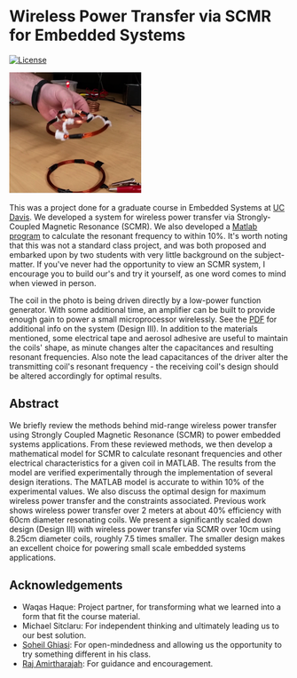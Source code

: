 # Wireless Power Transfer via SCMR for Embedded Systems
[![License](https://img.shields.io/badge/license-BSD-blue.svg?style=plastic)](LICENSE)

![image](SCMR.png)

This was a project done for a graduate course in Embedded Systems at [UC Davis](http://www.ece.ucdavis.edu). We developed a system for wireless power transfer via Strongly-Coupled Magnetic Resonance (SCMR). We also developed a [Matlab program](SCMR.m) to calculate the resonant frequency to within 10%. It's worth noting that this was not a standard class  project, and was both proposed and embarked upon by two students with very little background on the subject-matter. If you've never had the opportunity to view an SCMR system, I encourage you to build our's and try it yourself, as one word comes to mind when viewed in person.

The coil in the photo is being driven directly by a low-power function generator. With some additional time, an amplifier can be built to provide enough gain to power a small microprocessor wirelessly. See the [PDF](SCMR4EmbdSys.pdf) for additional info on the system (Design III). In addition to the materials mentioned, some electrical tape and aerosol adhesive are useful to maintain the coils' shape, as minute changes alter the capacitances and resulting resonant frequencies. Also note the lead capacitances of the driver alter the transmitting coil's resonant frequency - the receiving coil's design should be altered accordingly for optimal results. 

## Abstract
We briefly review the methods behind mid-range wireless power transfer using Strongly Coupled Magnetic Resonance (SCMR) to power embedded systems applications. From these reviewed methods, we then develop a mathematical model for SCMR to calculate resonant frequencies and other electrical characteristics for a given coil in MATLAB. The results from the model are verified experimentally through the implementation of several design iterations. The MATLAB model is accurate to within 10% of the experimental values. We also discuss the optimal design for maximum wireless power transfer and the constraints associated. Previous work shows wireless power transfer over 2 meters at about 40% efficiency with 60cm diameter resonating coils. We present a significantly scaled down design (Design III) with wireless power transfer via SCMR over 10cm using 8.25cm diameter coils, roughly 7.5 times smaller. The smaller design makes an excellent choice for powering small scale embedded systems applications.

## Acknowledgements
- Waqas Haque: Project partner, for transforming what we learned into a form that fit the course material.
- Michael Sitclaru: For independent thinking and ultimately leading us to our best solution.
- [Soheil Ghiasi](http://www.ece.ucdavis.edu/~soheil/): For open-mindedness and allowing us the opportunity to try something different in his class.
- [Raj Amirtharajah](http://www.ece.ucdavis.edu/~ramirtha/promotion/amirtharajah_record.html): For guidance and encouragement.

